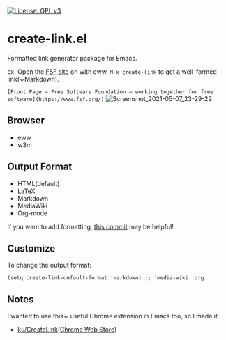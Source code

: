 [![License: GPL v3](https://img.shields.io/badge/License-GPLv3-blue.svg)](https://www.gnu.org/licenses/gpl-3.0)
# create-link.el

Formatted link generator package for Emacs.

ex. Open the [FSF site](https://www.fsf.org/) on with eww. `M-x create-link` to get a well-formed link(↓Markdown).

`[Front Page — Free Software Foundation — working together for free software](https://www.fsf.org/)`
![Screenshot_2021-05-07_23-29-22](https://user-images.githubusercontent.com/11595790/117464910-1656c680-af8c-11eb-9b9b-c53d65e6f1ea.png)

## Browser

- eww
- w3m

## Output Format

- HTML(default)
- LaTeX
- Markdown
- MediaWiki
- Org-mode

If you want to add formatting, [this commit](https://github.com/kijimaD/create-link/pull/7/commits/b5d27ca13f42f8938c184ddf0ba93f4c252c13fa) may be helpful!

## Customize

To change the output format:
```elisp
(setq create-link-default-format 'markdown) ;; 'media-wiki 'org
```

## Notes

I wanted to use this↓ useful Chrome extension in Emacs too, so I made it.
- [ku/CreateLink](https://github.com/ku/CreateLink)([Chrome Web Store](https://chrome.google.com/webstore/detail/create-link/gcmghdmnkfdbncmnmlkkglmnnhagajbm))
